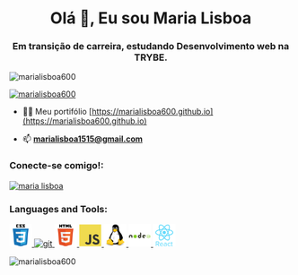 <h1 align="center">Olá 👋, Eu sou Maria Lisboa</h1>
<h3 align="center">Em transição de carreira, estudando Desenvolvimento web na TRYBE.</h3>

<p align="left"> <img src="https://komarev.com/ghpvc/?username=marialisboa600&label=Profile%20views&color=0e75b6&style=flat" alt="marialisboa600" /> </p>

<p align="left"> <a href="https://github.com/ryo-ma/github-profile-trophy"><img src="https://github-profile-trophy.vercel.app/?username=marialisboa600" alt="marialisboa600" /></a> </p>

- 👨‍💻 Meu portifólio [https://marialisboa600.github.io](https://marialisboa600.github.io)

- 📫  **marialisboa1515@gmail.com**

<h3 align="left">Conecte-se comigo!:</h3>
<p align="left">
<a href="https://www.linkedin.com/in/maria-lisboa/" target="blank"><img align="center" src="https://logosmarcas.net/wp-content/uploads/2020/04/Linkedin-Logo-650x366.png"alt="maria lisboa" height="30" width="40" /></a>
<h3 align="left">Languages and Tools:</h3>
<p align="left"> <a href="https://www.w3schools.com/css/" target="_blank"> <img src="https://raw.githubusercontent.com/devicons/devicon/master/icons/css3/css3-original-wordmark.svg" alt="css3" width="40" height="40"/> </a> <a href="https://git-scm.com/" target="_blank"> <img src="https://www.vectorlogo.zone/logos/git-scm/git-scm-icon.svg" alt="git" width="40" height="40"/> </a> <a href="https://www.w3.org/html/" target="_blank"> <img src="https://raw.githubusercontent.com/devicons/devicon/master/icons/html5/html5-original-wordmark.svg" alt="html5" width="40" height="40"/> </a> <a href="https://developer.mozilla.org/en-US/docs/Web/JavaScript" target="_blank"> <img src="https://raw.githubusercontent.com/devicons/devicon/master/icons/javascript/javascript-original.svg" alt="javascript" width="40" height="40"/> </a> <a href="https://www.linux.org/" target="_blank"> <img src="https://raw.githubusercontent.com/devicons/devicon/master/icons/linux/linux-original.svg" alt="linux" width="40" height="40"/> </a> <a href="https://nodejs.org" target="_blank"> <img src="https://raw.githubusercontent.com/devicons/devicon/master/icons/nodejs/nodejs-original-wordmark.svg" alt="nodejs" width="40" height="40"/> </a> <a href="https://reactjs.org/" target="_blank"> <img src="https://raw.githubusercontent.com/devicons/devicon/master/icons/react/react-original-wordmark.svg" alt="react" width="40" height="40"/> </a> </p>

<p><img align="center" src="https://github-readme-stats.vercel.app/api/top-langs?username=marialisboa600&show_icons=true&locale=en&layout=compact" alt="marialisboa600" /></p>
